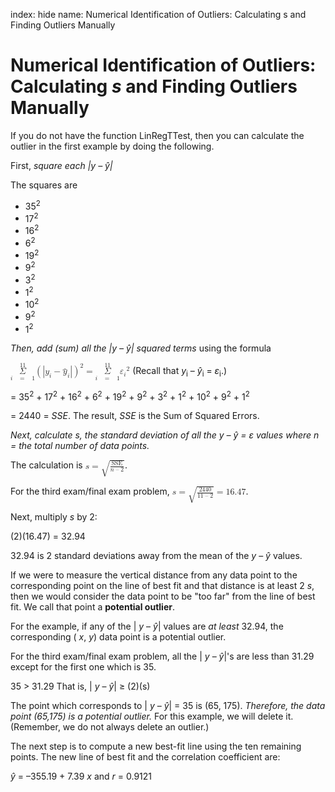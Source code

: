 index: hide
name: Numerical Identification of Outliers: Calculating s and Finding Outliers Manually

# Numerical Identification of Outliers: Calculating  *s* and Finding Outliers Manually

If you do not have the function LinRegTTest, then you can calculate the outlier in the first example by doing the following.



First,  *square each |y – ŷ|*

The squares are 

  * 35<sup>2</sup>
  * 17<sup>2</sup>
  * 16<sup>2</sup>
  * 6<sup>2</sup>
  * 19<sup>2</sup>
  * 9<sup>2</sup>
  * 3<sup>2</sup>
  * 1<sup>2</sup>
  * 10<sup>2</sup>
  * 9<sup>2</sup>
  * 1<sup>2</sup>

 *Then, add (sum) all the |y – ŷ| squared terms* using the formula

<math xmlns:bib="http://bibtexml.sf.net/" xmlns:q="http://cnx.rice.edu/qml/1.0" xmlns:md="http://cnx.rice.edu/mdml" xmlns:m="http://www.w3.org/1998/Math/MathML" xmlns:cnxorg="http://cnx.rice.edu/system-info" xmlns="http://cnx.rice.edu/cnxml"> <mrow>  <mover>   <mrow>    <munder>     <mi>Σ</mi>     <mrow>      <mi>i</mi><mo> </mo><mo>=</mo><mo> </mo><mn>1</mn>     </mrow>    </munder>   </mrow>   <mrow>    <mn>11</mn>   </mrow>  </mover>  <msup>   <mrow>    <mrow><mo>(</mo>     <mrow>      <mo>|</mo><msub>       <mi>y</mi>       <mi>i</mi>      </msub>      <mo>−</mo><msub>       <mover accent="true">        <mi>y</mi>        <mo>^</mo>       </mover>       <mi>i</mi>      </msub>      <mo>|</mo>     </mrow>    <mo>)</mo></mrow>   </mrow>   <mn>2</mn>  </msup>  <mo>=</mo><mover>   <mrow>    <munder>     <mi>Σ</mi>     <mrow>      <mi>i</mi><mo> </mo><mo>=</mo><mo> </mo><mn>1</mn>     </mrow>    </munder>   </mrow>   <mrow>    <mn>11</mn>   </mrow>  </mover>  <msub>   <mi>ε</mi>   <mi>i</mi>  </msub>  <msup>   <mrow/>   <mn>2</mn>  </msup> </mrow></math> (Recall that  *y*<sub>i</sub> –  *ŷ*<sub>i</sub> =  *ε*<sub>i</sub>.)

= 35<sup>2</sup> + 17<sup>2</sup> + 16<sup>2</sup> + 6<sup>2</sup> + 19<sup>2</sup> + 9<sup>2</sup> + 3<sup>2</sup> + 1<sup>2</sup> + 10<sup>2</sup> + 9<sup>2</sup> + 1<sup>2</sup>

 = 2440 =   *SSE*. The result,  *SSE* is the Sum of Squared Errors.

 *Next, calculate s, the standard deviation of all the y – ŷ = ε values where n = the total number of data points.*

The calculation is <math xmlns:bib="http://bibtexml.sf.net/" xmlns:q="http://cnx.rice.edu/qml/1.0" xmlns:md="http://cnx.rice.edu/mdml" xmlns:m="http://www.w3.org/1998/Math/MathML" xmlns:cnxorg="http://cnx.rice.edu/system-info" xmlns="http://cnx.rice.edu/cnxml"><mi>s</mi><mo>=</mo><msqrt><mfrac><mrow><mtext>SSE</mtext></mrow><mrow><mi>n</mi><mo>–</mo><mn>2</mn></mrow></mfrac></msqrt></math>.

For the third exam/final exam problem, <math xmlns:bib="http://bibtexml.sf.net/" xmlns:q="http://cnx.rice.edu/qml/1.0" xmlns:md="http://cnx.rice.edu/mdml" xmlns:m="http://www.w3.org/1998/Math/MathML" xmlns:cnxorg="http://cnx.rice.edu/system-info" xmlns="http://cnx.rice.edu/cnxml"><mi>s</mi><mo>=</mo><msqrt><mfrac><mrow><mn>2440</mn></mrow><mrow><mn>11</mn><mo>–</mo><mn>2</mn></mrow></mfrac></msqrt><mo>=</mo><mn>16.47</mn></math>.

Next, multiply  *s* by 2:


(2)(16.47) = 32.94


32.94 is 2 standard deviations away from the mean of the  *y* –  *ŷ* values.

If we were to measure the vertical distance from any data point to the corresponding point on the line of best fit and that distance is at least 2 *s*, then we would consider the data point to be "too far" from the line of best fit. We call that point a  **potential outlier**.

For the example, if any of the | *y* –  *ŷ*| values are  *at least* 32.94, the corresponding ( *x*,  *y*) data point is a potential outlier.

For the third exam/final exam problem, all the | *y* –  *ŷ*|'s are less than 31.29 except for the first one which is 35.

35 > 31.29 That is, | *y* –  *ŷ*| ≥ (2)(s)

The point which corresponds to | *y* –  *ŷ*| = 35 is (65, 175).  *Therefore, the data point (65,175) is a potential outlier.* For this example, we will delete it. (Remember, we do not always delete an outlier.)

The next step is to compute a new best-fit line using the ten remaining
points. The new line of best fit and the correlation coefficient are:

 *ŷ* = –355.19 + 7.39 *x* and  *r* = 0.9121
